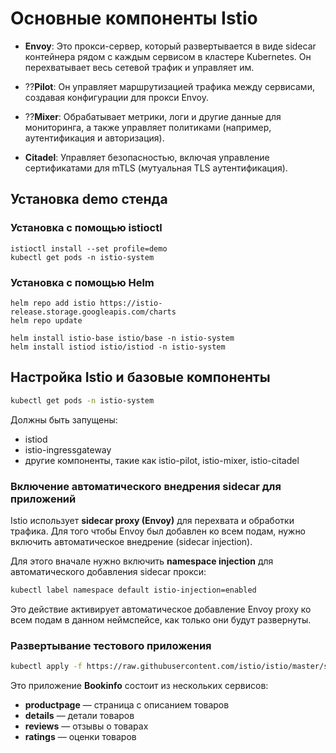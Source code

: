 # Основные компоненты Istio

- **Envoy**: Это прокси-сервер, который развертывается в виде sidecar контейнера рядом с каждым сервисом в кластере Kubernetes. Он перехватывает весь сетевой трафик и управляет им.

- ??**Pilot**: Он управляет маршрутизацией трафика между сервисами, создавая конфигурации для прокси Envoy.

- ??**Mixer**: Обрабатывает метрики, логи и другие данные для мониторинга, а также управляет политиками (например, аутентификация и авторизация).

- **Citadel**: Управляет безопасностью, включая управление сертификатами для mTLS (мутуальная TLS аутентификация).

## Установка demo стенда

### Установка с помощью istioctl

```shell
istioctl install --set profile=demo
kubectl get pods -n istio-system
```

### Установка с помощью Helm

```shell
helm repo add istio https://istio-release.storage.googleapis.com/charts
helm repo update

helm install istio-base istio/base -n istio-system
helm install istiod istio/istiod -n istio-system
```

## Настройка Istio и базовые компоненты

```bash
kubectl get pods -n istio-system
```

Должны быть запущены:

- istiod
- istio-ingressgateway
- другие компоненты, такие как istio-pilot, istio-mixer, istio-citadel

### Включение автоматического внедрения sidecar для приложений

Istio использует **sidecar proxy (Envoy)** для перехвата и обработки трафика. Для того чтобы Envoy был добавлен ко всем подам, нужно включить автоматическое внедрение (sidecar injection).

Для этого вначале нужно включить **namespace injection** для автоматического добавления sidecar прокси:

```bash
kubectl label namespace default istio-injection=enabled
```

Это действие активирует автоматическое добавление Envoy proxy ко всем подам в данном неймспейсе, как только они будут развернуты.

### Развертывание тестового приложения

```bash
kubectl apply -f https://raw.githubusercontent.com/istio/istio/master/samples/bookinfo/platform/kube/bookinfo.yaml
```

Это приложение **Bookinfo** состоит из нескольких сервисов:

- **productpage** — страница с описанием товаров
- **details** — детали товаров
- **reviews** — отзывы о товарах
- **ratings** — оценки товаров
